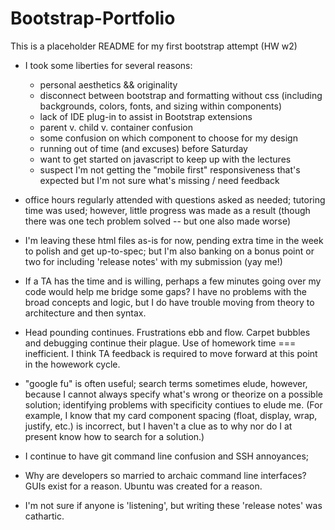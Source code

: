 # Bootstrap-Portfolio
This is a placeholder README for my first bootstrap attempt (HW w2)

- I took some liberties for several reasons:
    * personal aesthetics && originality
    * disconnect between bootstrap and formatting without css (including backgrounds, colors, fonts, and sizing within components)
    * lack of IDE plug-in to assist in Bootstrap extensions
    * parent v. child v. container confusion
    * some confusion on which component to choose for my design
    * running out of time (and excuses) before Saturday
    * want to get started on javascript to keep up with the lectures
    * suspect I'm not getting the "mobile first" responsiveness that's expected but I'm not sure what's missing / need feedback

- office hours regularly attended with questions asked as needed; tutoring time was used; however, little progress was made as a result (though there was one tech problem solved -- but one also made worse)

- I'm leaving these html files as-is for now, pending extra time in the week to polish and get up-to-spec; but I'm also banking on a bonus point or two for including 'release notes' with my submission (yay me!)

- If a TA has the time and is willing, perhaps a few minutes going over my code would help me bridge some gaps? I have no problems with the broad concepts and logic, but I do have trouble moving from theory to architecture and then syntax.

- Head pounding continues. Frustrations ebb and flow. Carpet bubbles and debugging continue their plague. Use of homework time === inefficient. I think TA feedback is required to move forward at this point in the howework cycle.

- "google fu" is often useful; search terms sometimes elude, however, because I cannot always specify what's wrong or theorize on a possible solution; identifying problems with specificity contiues to elude me. (For example, I know that my card component spacing (float, display, wrap, justify, etc.) is incorrect, but I haven't a clue as to why nor do I at present know how to search for a solution.)

- I continue to have git command line confusion and SSH annoyances; 

- Why are developers so married to archaic command line interfaces? GUIs exist for a reason. Ubuntu was created for a reason.

- I'm not sure if anyone is 'listening', but writing these 'release notes' was cathartic.
